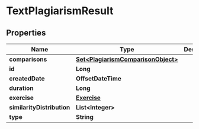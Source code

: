 

# TextPlagiarismResult


## Properties

| Name | Type | Description | Notes |
|------------ | ------------- | ------------- | -------------|
|**comparisons** | [**Set&lt;PlagiarismComparisonObject&gt;**](PlagiarismComparisonObject.md) |  |  [optional] |
|**id** | **Long** |  |  [optional] |
|**createdDate** | **OffsetDateTime** |  |  [optional] |
|**duration** | **Long** |  |  [optional] |
|**exercise** | [**Exercise**](Exercise.md) |  |  [optional] |
|**similarityDistribution** | **List&lt;Integer&gt;** |  |  [optional] |
|**type** | **String** |  |  |



